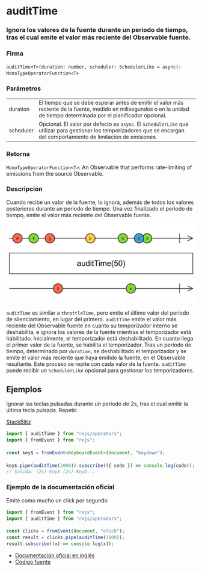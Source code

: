 # auditTime

### Ignora los valores de la fuente durante un periodo de tiempo, tras el cual emite el valor más reciente del Observable fuente.

### Firma

`auditTime<T>(duration: number, scheduler: SchedulerLike = async): MonoTypeOperatorFunction<T>`

### Parámetros

<table>
<tr><td>duration</td><td>El tiempo que se debe esperar antes de emitir el valor más reciente de la fuente, medido en milisegundos o en la unidad de tiempo determinada por el planificador opcional.</td></tr>
<tr><td>scheduler</td><td>Opcional. El valor por defecto es <code>async</code>.
El <code>SchedulerLike</code> que utilizar para gestionar los temporizadores que se encargan del comportamiento de limitación de emisiones.</td></tr>
</table>

### Retorna

`MonoTypeOperatorFunction<T>`: An Observable that performs rate-limiting of emissions from the source Observable.

### Descripción

Cuando recibe un valor de la fuente, lo ignora, además de todos los valores posteriores durante un periodo de tiempo. Una vez finalizado el periodo de tiempo, emite el valor más reciente del Observable fuente.

<img src="assets/images/marble-diagrams/filtering/auditTime.png" alt="Diagrama de canicas del operador auditTime">

`auditTime` es similar a `throttleTime`, pero emite el último valor del periodo de silenciamiento, en lugar del primero. `auditTime` emite el valor más reciente del Observable fuente en cuanto su temporizador interno se deshabilita, e ignora los valores de la fuente mientras el temporizador está habilitado. Inicialmente, el temporizador está deshabilitado. En cuanto llega el primer valor de la fuente, se habilita el temporizador. Tras un periodo de tiempo, determinado por `duration`, se deshabilitado el temporizador y se emite el valor más reciente que haya emitido la fuente, en el Observable resultante. Este proceso se repite con cada valor de la fuente.
`auditTime` puede recibir un `SchedulerLike` opcional para gestionar los temporizadores.

## Ejemplos

Ignorar las teclas pulsadas durante un periodo de 2s, tras el cual emitir la última tecla pulsada. Repetir.

[StackBlitz](https://stackblitz.com/edit/rxjs-audittime-1?file=index.ts)

```typescript
import { auditTime } from "rxjs/operators";
import { fromEvent } from "rxjs";

const key$ = fromEvent<KeyboardEvent>(document, "keydown");

key$.pipe(auditTime(2000)).subscribe(({ code }) => console.log(code));
// Salida: (2s) KeyX (2s) KeyO...
```

### Ejemplo de la documentación oficial

Emite como mucho un click por segundo

```javascript
import { fromEvent } from "rxjs";
import { auditTime } from "rxjs/operators";

const clicks = fromEvent(document, "click");
const result = clicks.pipe(auditTime(1000));
result.subscribe((x) => console.log(x));
```

- [Documentación oficial en inglés](https://rxjs-dev.firebaseapp.com/api/operators/auditTime)
- [Código fuente](https://github.com/ReactiveX/rxjs/blob/master/src/internal/operators/auditTime.ts)
